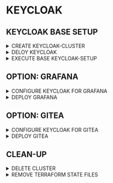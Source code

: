 # KEYCLOAK

## KEYCLOAK BASE SETUP

<details><summary>CREATE KEYCLOAK-CLUSTER</summary>

```bash
# TASKFILE
task create-kind-cluster

# MANUAL
KUBECONFIG_PATH=~/.kube/keycloak-cluster

mkdir -p ~/.kube || true

kind create cluster \
--config keycloak-cluster.yaml \
--kubeconfig ${KUBECONFIG_PATH}
```

```bash
# COMMECT
KUBECONFIG_PATH=~/.kube/keycloak-cluster
export KUBECONFIG=${KUBECONFIG_PATH}
kubectl get nodes
```

</details>

<details><summary>DELOY KEYCLOAK</summary>

```bash
export KEYCLOAK_ADMIN_PASSWORD=$(gum input --placeholder="Enter keycloak password") # pragma: allowlist secret
echo $KEYCLOAK_ADMIN_PASSWORD # pragma: allowlist secret

#export HELMFILE_CACHE_HOME=/tmp/helm-cache-keycloak
helmfile apply -f keycloak.yaml

kubectl wait --for=condition=ready pod --all -n keycloak --timeout=300s
```

</details>

<details><summary>EXECUTE BASE KEYCLOAK-SETUP</summary>

```bash
cd base

# INITIAL PW FOR KEYCLOAK USERS
INITIAL_PASSWORD=$(date +%s | sha256sum | base64 | head -c 15)
echo ${INITIAL_PASSWORD}

VARS_FOLER=/tmp/platform-engineering-showcase/keycloak
VARS_NAME=terraform.tfvars.json

# EXAMPLE VARS FILE - COULD BE CHANGED
mkdir -p ${VARS_FOLER}

cat <<EOF > ${VARS_FOLER}/${VARS_NAME}
{
  "realm_groups": ["apps-admin"],
  "users": [
    {
      "username": "carlo",
      "first_name": "Carlo",
      "last_name": "Coxx",
      "email": "carlo.coxx@example.com",
      "initial_password": {
        "value": "${INITIAL_PASSWORD}$",
        "temporary": false
      },
      "groups": ["apps-admin"]
    },
    {
      "username": "admin",
      "initial_password": {
        "value": "${INITIAL_PASSWORD}$",
        "temporary": false
      },
      "groups": ["apps-admin"]
    }
  ]
}
EOF

export TF_VAR_keycloak_client_id="admin-cli"
export TF_VAR_keycloak_username="admin"
export TF_VAR_keycloak_password=${KEYCLOAK_ADMIN_PASSWORD}
# SET/FROM KEYCLOAK DEPLOYMENT STEP
export TF_VAR_keycloak_url="http://$(hostname -f):31634"
export TF_VAR_keycloak_realm="master"
export TF_VAR_realm_name="apps"

export KUBE_CONFIG_PATH=${KUBECONFIG_PATH}
terraform init --upgrade
terraform apply --auto-approve -var-file=${VARS_FOLER}/${VARS_NAME}

cd -
```

</details>

## OPTION: GRAFANA

<details><summary>CONFIGURE KEYCLOAK FOR GRAFANA</summary>

```bash
cd grafana/config

export TF_VAR_keycloak_client_id="admin-cli"
export TF_VAR_keycloak_username="admin"
export TF_VAR_keycloak_password=${KEYCLOAK_ADMIN_PASSWORD} # SET/FROM KEYCLOAK DEPLOYMENT STEP
export TF_VAR_keycloak_url="http://$(hostname -f):31634"
export TF_VAR_keycloak_realm="master"
export TF_VAR_realm_name="apps"
export TF_VAR_grafana_url="http://$(hostname -f):31633"

export KUBE_CONFIG_PATH=${KUBECONFIG_PATH}
terraform init --upgrade
terraform apply --auto-approve

export GRAFANA_CLIENT_SECRET=$(terraform output --json | jq -r '.grafana_client_secret.value')
echo ${GRAFANA_CLIENT_SECRET}

echo Check Keycloak: http://$(hostname -f):31634

cd -
```

</details>

<details><summary>DEPLOY GRAFANA</summary>

```bash
# DEPLOY
export KIND_HOST=$(hostname -f)
helmfile apply -f grafana/deploy/grafana.yaml

# ADD CLIENT SECRET
kubectl -n observability patch cm grafana-deployment \
  --type merge \
  -p "$(kubectl -n observability get cm grafana-deployment -o json \
    | jq ".data[\"grafana.ini\"] |= ( sub(\"client_id = grafana\"; \"client_id = grafana\nclient_secret = ${GRAFANA_CLIENT_SECRET}\") )")"

kubectl -n grafana get cm grafana-deployment -n observability -o yaml

# RESTART
kubectl delete po --all -n observability

echo Check Grafana: http://$(hostname -f):31633

# OPTIONAL OUTPUT: LOGOUT ADDRESS (FOR TESTING)
echo http://$(hostname -f):31634/realms/apps/protocol/openid-connect/logout?redirect_uri=http:/$(hostname -f):31633/

cd -
```

</details>

## OPTION: GITEA

<details><summary>CONFIGURE KEYCLOAK FOR GITEA</summary>

```bash
cd gitea/config

export TF_VAR_keycloak_client_id="admin-cli"
export TF_VAR_keycloak_username="admin"
export TF_VAR_keycloak_password=${KEYCLOAK_ADMIN_PASSWORD} # SET/FROM KEYCLOAK DEPLOYMENT STEP
export TF_VAR_keycloak_url="http://localhost:31634"
export TF_VAR_keycloak_realm="master"
export TF_VAR_realm_name="apps"
export TF_VAR_gitea_url="http://$(hostname -f):31635"

terraform init --upgrade
terraform apply --auto-approve

export GITEA_CLIENT_SECRET=$(terraform output --json | jq -r '.gitea_client_secret.value')
echo ${GITEA_CLIENT_SECRET}

cd -
```

</details>

<details><summary>DEPLOY GITEA</summary>

```bash
export KIND_HOST=$(hostname -f)
helmfile apply -f gitea/deploy/gitea.yaml

echo Check Gitea: http://$(hostname -f):31635

echo http://$(hostname -f):31634/realms/apps/protocol/openid-connect/logout?redirect_uri=http:/$(hostname -f):31635/
```

</details>

## CLEAN-UP

<details><summary>DELETE CLUSTER</summary>

```bash
kind delete clusters keycloak-cluster
```

</details>

<details><summary>REMOVE TERRAFORM STATE FILES</summary>

```bash
# BASE
rm -rf base/.terraform*
rm -rf base/terraform*

# GRAFANA
rm -rf grafana/config/.terraform*
rm -rf grafana/config/terraform*

# GITEA
rm -rf gitea/config/.terraform*
rm -rf gitea/config/terraform*
```

</details>
